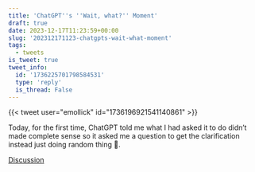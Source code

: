 ```yaml
---
title: 'ChatGPT''s ''Wait, what?'' Moment'
draft: true
date: 2023-12-17T11:23:59+00:00
slug: '202312171123-chatgpts-wait-what-moment'
tags:
  - tweets
is_tweet: true
tweet_info:
  id: '1736225701798584531'
  type: 'reply'
  is_thread: False
---
```




{{< tweet user="emollick" id="1736196921541140861" >}}

Today, for the first time, ChatGPT told me what I had asked it to do didn’t made complete sense so it asked me a question to get the clarification instead just doing random thing 🤯.

[Discussion](https://x.com/sytelus/status/1736225701798584531)
